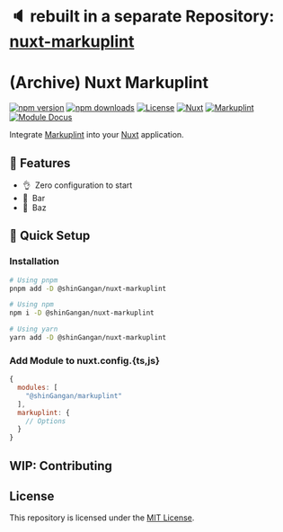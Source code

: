 # 🔈 rebuilt in a separate Repository: [nuxt-markuplint](https://github.com/shinGangan/nuxt-markuplint)

# (Archive) Nuxt Markuplint

[![npm version][npm-version-src]][npm-version-href]
[![npm downloads][npm-downloads-src]][npm-downloads-href]
[![License][license-src]][license-href]
[![Nuxt][nuxt-src]][nuxt-href]
[![Markuplint][ml-src]][ml-href]
[![Module Docus][docs-src]][docs-href]

Integrate [Markuplint][ml-href] into your [Nuxt][nuxt-href] application.

## 👀 Features

- 👌&nbsp; Zero configuration to start
- 🚠 &nbsp;Bar
- 🌲 &nbsp;Baz

## 🚀 Quick Setup

### Installation

```sh
# Using pnpm
pnpm add -D @shinGangan/nuxt-markuplint

# Using npm
npm i -D @shinGangan/nuxt-markuplint

# Using yarn
yarn add -D @shinGangan/nuxt-markuplint
```

### Add Module to nuxt.config.{ts,js}

```js
{
  modules: [
    "@shinGangan/markuplint"
  ],
  markuplint: {
    // Options
  }
}
```

## WIP: Contributing

## License

This repository is licensed under the [MIT License](./LICENSE).

<!-- Badges -->

[npm-version-src]: https://img.shields.io/npm/v/my-module/latest.svg?style=plastic&colorA=18181B&colorB=28CF8D
[npm-version-href]: https://npmjs.com/package/my-module
[npm-downloads-src]: https://img.shields.io/npm/dm/my-module.svg?style=plastic&colorA=18181B&colorB=28CF8D
[npm-downloads-href]: https://npmjs.com/package/my-module
[license-src]: https://img.shields.io/npm/l/my-module.svg?style=plastic&colorA=18181B&colorB=28CF8D
[license-href]: https://npmjs.com/package/my-module
[nuxt-src]: https://img.shields.io/badge/Nuxt-3.8-28CF8D?style=plastic&logo=nuxt.js&colorA=18181B
[nuxt-href]: https://nuxt.com
[ml-src]: https://img.shields.io/badge/markuplint-3.14-1572EB?style=plastic&logo=markuplint&colorA=18181B
[ml-href]: https://markuplint.dev/
[docs-src]: https://img.shields.io/badge/Module%20Docus-18181B?style=plastic&logo=nuxt.js
[docs-href]: https://nuxt.com
